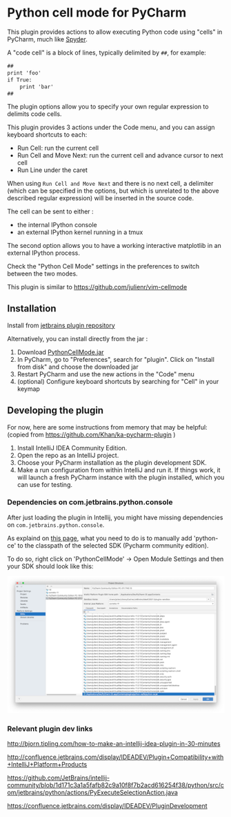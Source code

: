 # Python cell mode for PyCharm
This plugin provides actions to allow executing Python code using "cells" in PyCharm, much like [Spyder](https://docs.spyder-ide.org/current/editor.html#defining-code-cells).

A "code cell" is a block of lines, typically delimited by `##`, for example:

    ##
    print 'foo'
    if True:
        print 'bar'
    ##

The plugin options allow you to specify your own regular expression to delimits code cells. 

This plugin provides 3 actions under the Code menu, and you can assign keyboard shortcuts to each:

- Run Cell: run the current cell
- Run Cell and Move Next: run the current cell and advance cursor to next cell
- Run Line under the caret

When using `Run Cell and Move Next` and there is no next cell, a delimiter (which can be specified in the options, but which is unrelated to the above described regular expression) will be inserted in the source code.

The cell can be sent to either :

- the internal IPython console
- an external IPython kernel running in a tmux

The second option allows you to have a working interactive matplotlib in an external IPython process.

Check the "Python Cell Mode" settings in the preferences to switch between the two modes.

This plugin is similar to https://github.com/julienr/vim-cellmode

## Installation

Install from [jetbrains plugin repository](https://plugins.jetbrains.com/plugin/7858)

Alternatively, you can install directly from the jar :

1. Download [PythonCellMode.jar](https://github.com/julienr/pycharm-cellmode/blob/master/PythonCellMode.jar) 
2. In PyCharm, go to "Preferences", search for "plugin". Click on "Install from disk" and choose the downloaded jar
3. Restart PyCharm and use the new actions in the "Code" menu
4. (optional) Configure keyboard shortcuts by searching for "Cell" in your keymap

## Developing the plugin

For now, here are some instructions from memory that may be helpful:
(copied from https://github.com/Khan/ka-pycharm-plugin )

1. Install IntelliJ IDEA Community Edition.
2. Open the repo as an IntelliJ project.
3. Choose your PyCharm installation as the plugin development SDK.
4. Make a run configuration from within IntelliJ and run it. If things work, it will launch a fresh PyCharm instance
   with the plugin installed, which you can use for testing.

### Dependencies on com.jetbrains.python.console

After just loading the plugin in Intellij, you might have missing dependencies on `com.jetbrains.python.console`.

As explaind on [this page](https://plugins.jetbrains.com/docs/intellij/plugin-dependencies.html?from=DevkitPluginXmlInspection#dependency-declaration-in-pluginxml), what you need
to do is to manually add 'python-ce' to the classpath of the selected SDK (Pycharm community edition). 

To do so, right click on 'PythonCellMode' -> Open Module Settings and then your SDK should look like this:

![SDK configuration](/images/sdk_configuration.png?raw=true)

### Relevant plugin dev links

http://bjorn.tipling.com/how-to-make-an-intellij-idea-plugin-in-30-minutes

http://confluence.jetbrains.com/display/IDEADEV/Plugin+Compatibility+with+IntelliJ+Platform+Products

https://github.com/JetBrains/intellij-community/blob/1d171c3a1a5fafb82c9a10f8f7b2acd616254f38/python/src/com/jetbrains/python/actions/PyExecuteSelectionAction.java

https://confluence.jetbrains.com/display/IDEADEV/PluginDevelopment
